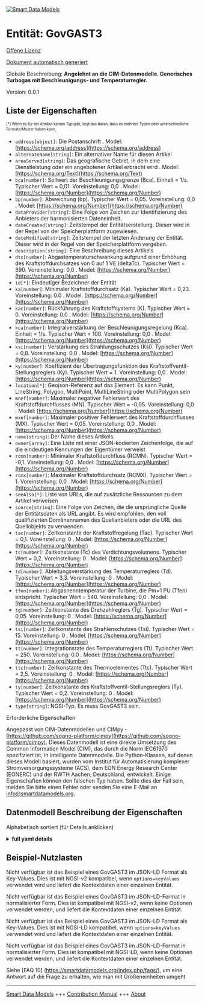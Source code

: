 <!-- 10-Header -->  
[![Smart Data Models](https://smartdatamodels.org/wp-content/uploads/2022/01/SmartDataModels_logo.png "Logo")](https://smartdatamodels.org)  
Entität: GovGAST3  
=================<!-- /10-Header -->  
<!-- 15-License -->  
[Offene Lizenz](https://github.com/smart-data-models//dataModel.EnergyCIM/blob/master/GovGAST3/LICENSE.md)  
[Dokument automatisch generiert](https://docs.google.com/presentation/d/e/2PACX-1vTs-Ng5dIAwkg91oTTUdt8ua7woBXhPnwavZ0FxgR8BsAI_Ek3C5q97Nd94HS8KhP-r_quD4H0fgyt3/pub?start=false&loop=false&delayms=3000#slide=id.gb715ace035_0_60)  
<!-- /15-License -->  
<!-- 20-Description -->  
Globale Beschreibung: **Angelehnt an die CIM-Datenmodelle. Generisches Turbogas mit Beschleunigungs- und Temperaturregler.**  
Version: 0.0.1  
<!-- /20-Description -->  
<!-- 30-PropertiesList -->  

## Liste der Eigenschaften  

<sup><sub>[*] Wenn es für ein Attribut keinen Typ gibt, liegt das daran, dass es mehrere Typen oder unterschiedliche Formate/Muster haben kann</sub></sup>.  
- `address[object]`: Die Postanschrift  . Model: [https://schema.org/address](https://schema.org/address)- `alternateName[string]`: Ein alternativer Name für diesen Artikel  - `areaServed[string]`: Das geografische Gebiet, in dem eine Dienstleistung oder ein angebotener Artikel erbracht wird  . Model: [https://schema.org/Text](https://schema.org/Text)- `bca[number]`: Sollwert der Beschleunigungsgrenze (Bca).  Einheit = 1/s.  Typischer Wert = 0,01. Voreinstellung: 0,0  . Model: [https://schema.org/Number](https://schema.org/Number)- `bp[number]`: Abweichung (bp).  Typischer Wert = 0,05. Voreinstellung: 0,0  . Model: [https://schema.org/Number](https://schema.org/Number)- `dataProvider[string]`: Eine Folge von Zeichen zur Identifizierung des Anbieters der harmonisierten Dateneinheit.  - `dateCreated[string]`: Zeitstempel der Entitätserstellung. Dieser wird in der Regel von der Speicherplattform zugewiesen.  - `dateModified[string]`: Zeitstempel der letzten Änderung der Entität. Dieser wird in der Regel von der Speicherplattform vergeben.  - `description[string]`: Eine Beschreibung dieses Artikels  - `dtc[number]`: Abgastemperaturschwankung aufgrund einer Erhöhung des Kraftstoffdurchsatzes von 0 auf 1 VE (deltaTc).  Typischer Wert = 390. Voreinstellung: 0,0  . Model: [https://schema.org/Number](https://schema.org/Number)- `id[*]`: Eindeutiger Bezeichner der Entität  - `ka[number]`: Minimaler Kraftstoffdurchsatz (Ka).  Typischer Wert = 0,23. Voreinstellung: 0.0  . Model: [https://schema.org/Number](https://schema.org/Number)- `kac[number]`: Rückführung des Kraftstoffsystems (K).  Typischer Wert = 0. Voreinstellung: 0.0  . Model: [https://schema.org/Number](https://schema.org/Number)- `kca[number]`: Integralverstärkung der Beschleunigungsregelung (Kca). Einheit = 1/s.  Typischer Wert = 100. Voreinstellung: 0,0  . Model: [https://schema.org/Number](https://schema.org/Number)- `ksi[number]`: Verstärkung des Strahlungsschutzes (Ksi).  Typischer Wert = 0,8. Voreinstellung: 0,0  . Model: [https://schema.org/Number](https://schema.org/Number)- `ky[number]`: Koeffizient der Übertragungsfunktion des Kraftstoffventil-Stellungsreglers (Ky).  Typischer Wert = 1. Voreinstellung: 0,0  . Model: [https://schema.org/Number](https://schema.org/Number)- `location[*]`: Geojson-Referenz auf das Element. Es kann Punkt, LineString, Polygon, MultiPoint, MultiLineString oder MultiPolygon sein  - `mnef[number]`: Maximaler negativer Fehlerwert des Kraftstoffdurchflusses (MN).  Typischer Wert = -0,05. Voreinstellung: 0,0  . Model: [https://schema.org/Number](https://schema.org/Number)- `mxef[number]`: Maximaler positiver Fehlerwert des Kraftstoffdurchflusses (MX).  Typischer Wert = 0,05. Voreinstellung: 0,0  . Model: [https://schema.org/Number](https://schema.org/Number)- `name[string]`: Der Name dieses Artikels.  - `owner[array]`: Eine Liste mit einer JSON-kodierten Zeichenfolge, die auf die eindeutigen Kennungen der Eigentümer verweist  - `rcmn[number]`: Minimaler Kraftstoffdurchfluss (RCMN).  Typischer Wert = -0,1. Voreinstellung: 0,0  . Model: [https://schema.org/Number](https://schema.org/Number)- `rcmx[number]`: Maximaler Kraftstoffdurchsatz (RCMX).  Typischer Wert = 1. Voreinstellung: 0,0  . Model: [https://schema.org/Number](https://schema.org/Number)- `seeAlso[*]`: Liste von URLs, die auf zusätzliche Ressourcen zu dem Artikel verweisen  - `source[string]`: Eine Folge von Zeichen, die die ursprüngliche Quelle der Entitätsdaten als URL angibt. Es wird empfohlen, den voll qualifizierten Domänennamen des Quellanbieters oder die URL des Quellobjekts zu verwenden.  - `tac[number]`: Zeitkonstante der Kraftstoffregelung (Tac).  Typischer Wert = 0,1. Voreinstellung: 0  . Model: [https://schema.org/Number](https://schema.org/Number)- `tc[number]`: Zeitkonstante (Tc) des Verdichtungsvolumens.  Typischer Wert = 0,2. Voreinstellung: 0  . Model: [https://schema.org/Number](https://schema.org/Number)- `td[number]`: Ableitungsverstärkung des Temperaturreglers (Td).  Typischer Wert = 3,3. Voreinstellung: 0  . Model: [https://schema.org/Number](https://schema.org/Number)- `tfen[number]`: Abgasnenntemperatur der Turbine, die Pm=1 PU (Tfen) entspricht.  Typischer Wert = 540. Voreinstellung: 0,0  . Model: [https://schema.org/Number](https://schema.org/Number)- `tg[number]`: Zeitkonstante des Drehzahlreglers (Tg).  Typischer Wert = 0,05. Voreinstellung: 0  . Model: [https://schema.org/Number](https://schema.org/Number)- `tsi[number]`: Zeitkonstante des Strahlenschutzes (Tsi).  Typischer Wert = 15. Voreinstellung: 0  . Model: [https://schema.org/Number](https://schema.org/Number)- `tt[number]`: Integrationsrate des Temperaturreglers (Tt).  Typischer Wert = 250. Voreinstellung: 0.0  . Model: [https://schema.org/Number](https://schema.org/Number)- `ttc[number]`: Zeitkonstante des Thermoelementes (Ttc).  Typischer Wert = 2,5. Voreinstellung: 0  . Model: [https://schema.org/Number](https://schema.org/Number)- `ty[number]`: Zeitkonstante des Kraftstoffventil-Stellungsreglers (Ty).  Typischer Wert = 0,2. Voreinstellung: 0  . Model: [https://schema.org/Number](https://schema.org/Number)- `type[string]`: NGSI-Typ. Es muss GovGAST3 sein.  <!-- /30-PropertiesList -->  
<!-- 35-RequiredProperties -->  
Erforderliche Eigenschaften  
<!-- /35-RequiredProperties -->  
<!-- 40-RequiredProperties -->  
Angepasst von CIM-Datenmodellen und CIMpy - [https://github.com/sogno-platform/cimpy](https://github.com/sogno-platform/cimpy). Dieses Datenmodell ist eine direkte Umsetzung des Common Information Model (CIM), das durch die Norm IEC61970 spezifiziert ist, in intelligente Datenmodelle. Die Python-Klassen, auf denen dieses Modell basiert, wurden vom Institut für Automatisierung komplexer Stromversorgungssysteme (ACS), dem EON Energy Research Center (EONERC) und der RWTH Aachen, Deutschland, entwickelt. Einige Eigenschaften können den falschen Typ haben. Sollte dies der Fall sein, melden Sie bitte einen Fehler oder senden Sie eine E-Mail an info@smartdatamodels.org.  
<!-- /40-RequiredProperties -->  
<!-- 50-DataModelHeader -->  
## Datenmodell Beschreibung der Eigenschaften  
Alphabetisch sortiert (für Details anklicken)  
<!-- /50-DataModelHeader -->  
<!-- 60-ModelYaml -->  
<details><summary><strong>full yaml details</strong></summary>    
```yaml  
GovGAST3:    
  description: 'Adapted from CIM data models. Generic turbogas with acceleration and temperature controller.'    
  properties:    
    address:    
      description: 'The mailing address'    
      properties:    
        addressCountry:    
          description: 'Property. The country. For example, Spain. Model:''https://schema.org/addressCountry'''    
          type: string    
        addressLocality:    
          description: 'Property. The locality in which the street address is, and which is in the region. Model:''https://schema.org/addressLocality'''    
          type: string    
        addressRegion:    
          description: 'Property. The region in which the locality is, and which is in the country. Model:''https://schema.org/addressRegion'''    
          type: string    
        postOfficeBoxNumber:    
          description: 'Property. The post office box number for PO box addresses. For example, 03578. Model:''https://schema.org/postOfficeBoxNumber'''    
          type: string    
        postalCode:    
          description: 'Property. The postal code. For example, 24004. Model:''https://schema.org/https://schema.org/postalCode'''    
          type: string    
        streetAddress:    
          description: 'Property. The street address. Model:''https://schema.org/streetAddress'''    
          type: string    
      type: object    
      x-ngsi:    
        model: https://schema.org/address    
        type: Property    
    alternateName:    
      description: 'An alternative name for this item'    
      type: string    
      x-ngsi:    
        type: Property    
    areaServed:    
      description: 'The geographic area where a service or offered item is provided'    
      type: string    
      x-ngsi:    
        model: https://schema.org/Text    
        type: Property    
    bca:    
      description: 'Acceleration limit set-point (Bca).  Unit = 1/s.  Typical Value = 0.01. Default: 0.0'    
      type: number    
      x-ngsi:    
        model: https://schema.org/Number    
        type: Property    
    bp:    
      description: 'Droop (bp).  Typical Value = 0.05. Default: 0.0'    
      type: number    
      x-ngsi:    
        model: https://schema.org/Number    
        type: Property    
    dataProvider:    
      description: 'A sequence of characters identifying the provider of the harmonised data entity.'    
      type: string    
      x-ngsi:    
        type: Property    
    dateCreated:    
      description: 'Entity creation timestamp. This will usually be allocated by the storage platform.'    
      format: date-time    
      type: string    
      x-ngsi:    
        type: Property    
    dateModified:    
      description: 'Timestamp of the last modification of the entity. This will usually be allocated by the storage platform.'    
      format: date-time    
      type: string    
      x-ngsi:    
        type: Property    
    description:    
      description: 'A description of this item'    
      type: string    
      x-ngsi:    
        type: Property    
    dtc:    
      description: 'Exhaust temperature variation due to fuel flow increasing from 0 to 1 PU (deltaTc).  Typical Value = 390. Default: 0.0'    
      type: number    
      x-ngsi:    
        model: https://schema.org/Number    
        type: Property    
    id:    
      anyOf: &govgast3_-_properties_-_owner_-_items_-_anyof    
        - description: 'Property. Identifier format of any NGSI entity'    
          maxLength: 256    
          minLength: 1    
          pattern: ^[\w\-\.\{\}\$\+\*\[\]`|~^@!,:\\]+$    
          type: string    
        - description: 'Property. Identifier format of any NGSI entity'    
          format: uri    
          type: string    
      description: 'Unique identifier of the entity'    
      x-ngsi:    
        type: Property    
    ka:    
      description: 'Minimum fuel flow (Ka).  Typical Value = 0.23. Default: 0.0'    
      type: number    
      x-ngsi:    
        model: https://schema.org/Number    
        type: Property    
    kac:    
      description: 'Fuel system feedback (K).  Typical Value = 0. Default: 0.0'    
      type: number    
      x-ngsi:    
        model: https://schema.org/Number    
        type: Property    
    kca:    
      description: 'Acceleration control integral gain (Kca). Unit = 1/s.  Typical Value = 100. Default: 0.0'    
      type: number    
      x-ngsi:    
        model: https://schema.org/Number    
        type: Property    
    ksi:    
      description: 'Gain of radiation shield (Ksi).  Typical Value = 0.8. Default: 0.0'    
      type: number    
      x-ngsi:    
        model: https://schema.org/Number    
        type: Property    
    ky:    
      description: 'Coefficient of transfer function of fuel valve positioner (Ky).  Typical Value = 1. Default: 0.0'    
      type: number    
      x-ngsi:    
        model: https://schema.org/Number    
        type: Property    
    location:    
      description: 'Geojson reference to the item. It can be Point, LineString, Polygon, MultiPoint, MultiLineString or MultiPolygon'    
      oneOf:    
        - description: 'GeoProperty. Geojson reference to the item. Point'    
          properties:    
            bbox:    
              items:    
                type: number    
              minItems: 4    
              type: array    
            coordinates:    
              items:    
                type: number    
              minItems: 2    
              type: array    
            type:    
              enum:    
                - Point    
              type: string    
          required:    
            - type    
            - coordinates    
          title: 'GeoJSON Point'    
          type: object    
        - description: 'GeoProperty. Geojson reference to the item. LineString'    
          properties:    
            bbox:    
              items:    
                type: number    
              minItems: 4    
              type: array    
            coordinates:    
              items:    
                items:    
                  type: number    
                minItems: 2    
                type: array    
              minItems: 2    
              type: array    
            type:    
              enum:    
                - LineString    
              type: string    
          required:    
            - type    
            - coordinates    
          title: 'GeoJSON LineString'    
          type: object    
        - description: 'GeoProperty. Geojson reference to the item. Polygon'    
          properties:    
            bbox:    
              items:    
                type: number    
              minItems: 4    
              type: array    
            coordinates:    
              items:    
                items:    
                  items:    
                    type: number    
                  minItems: 2    
                  type: array    
                minItems: 4    
                type: array    
              type: array    
            type:    
              enum:    
                - Polygon    
              type: string    
          required:    
            - type    
            - coordinates    
          title: 'GeoJSON Polygon'    
          type: object    
        - description: 'GeoProperty. Geojson reference to the item. MultiPoint'    
          properties:    
            bbox:    
              items:    
                type: number    
              minItems: 4    
              type: array    
            coordinates:    
              items:    
                items:    
                  type: number    
                minItems: 2    
                type: array    
              type: array    
            type:    
              enum:    
                - MultiPoint    
              type: string    
          required:    
            - type    
            - coordinates    
          title: 'GeoJSON MultiPoint'    
          type: object    
        - description: 'GeoProperty. Geojson reference to the item. MultiLineString'    
          properties:    
            bbox:    
              items:    
                type: number    
              minItems: 4    
              type: array    
            coordinates:    
              items:    
                items:    
                  items:    
                    type: number    
                  minItems: 2    
                  type: array    
                minItems: 2    
                type: array    
              type: array    
            type:    
              enum:    
                - MultiLineString    
              type: string    
          required:    
            - type    
            - coordinates    
          title: 'GeoJSON MultiLineString'    
          type: object    
        - description: 'GeoProperty. Geojson reference to the item. MultiLineString'    
          properties:    
            bbox:    
              items:    
                type: number    
              minItems: 4    
              type: array    
            coordinates:    
              items:    
                items:    
                  items:    
                    items:    
                      type: number    
                    minItems: 2    
                    type: array    
                  minItems: 4    
                  type: array    
                type: array    
              type: array    
            type:    
              enum:    
                - MultiPolygon    
              type: string    
          required:    
            - type    
            - coordinates    
          title: 'GeoJSON MultiPolygon'    
          type: object    
      x-ngsi:    
        type: GeoProperty    
    mnef:    
      description: 'Fuel flow maximum negative error value (MN).  Typical Value = -0.05. Default: 0.0'    
      type: number    
      x-ngsi:    
        model: https://schema.org/Number    
        type: Property    
    mxef:    
      description: 'Fuel flow maximum positive error value (MX).  Typical Value = 0.05. Default: 0.0'    
      type: number    
      x-ngsi:    
        model: https://schema.org/Number    
        type: Property    
    name:    
      description: 'The name of this item.'    
      type: string    
      x-ngsi:    
        type: Property    
    owner:    
      description: 'A List containing a JSON encoded sequence of characters referencing the unique Ids of the owner(s)'    
      items:    
        anyOf: *govgast3_-_properties_-_owner_-_items_-_anyof    
        description: 'Property. Unique identifier of the entity'    
      type: array    
      x-ngsi:    
        type: Property    
    rcmn:    
      description: 'Minimum fuel flow (RCMN).  Typical Value = -0.1. Default: 0.0'    
      type: number    
      x-ngsi:    
        model: https://schema.org/Number    
        type: Property    
    rcmx:    
      description: 'Maximum fuel flow (RCMX).  Typical Value = 1. Default: 0.0'    
      type: number    
      x-ngsi:    
        model: https://schema.org/Number    
        type: Property    
    seeAlso:    
      description: 'list of uri pointing to additional resources about the item'    
      oneOf:    
        - items:    
            format: uri    
            type: string    
          minItems: 1    
          type: array    
        - format: uri    
          type: string    
      x-ngsi:    
        type: Property    
    source:    
      description: 'A sequence of characters giving the original source of the entity data as a URL. Recommended to be the fully qualified domain name of the source provider, or the URL to the source object.'    
      type: string    
      x-ngsi:    
        type: Property    
    tac:    
      description: 'Fuel control time constant (Tac).  Typical Value = 0.1. Default: 0'    
      type: number    
      x-ngsi:    
        model: https://schema.org/Number    
        type: Property    
    tc:    
      description: 'Compressor discharge volume time constant (Tc).  Typical Value = 0.2. Default: 0'    
      type: number    
      x-ngsi:    
        model: https://schema.org/Number    
        type: Property    
    td:    
      description: 'Temperature controller derivative gain (Td).  Typical Value = 3.3. Default: 0'    
      type: number    
      x-ngsi:    
        model: https://schema.org/Number    
        type: Property    
    tfen:    
      description: 'Turbine rated exhaust temperature correspondent to Pm=1 PU (Tfen).  Typical Value = 540. Default: 0.0'    
      type: number    
      x-ngsi:    
        model: https://schema.org/Number    
        type: Property    
    tg:    
      description: 'Time constant of speed governor (Tg).  Typical Value = 0.05. Default: 0'    
      type: number    
      x-ngsi:    
        model: https://schema.org/Number    
        type: Property    
    tsi:    
      description: 'Time constant of radiation shield (Tsi).  Typical Value = 15. Default: 0'    
      type: number    
      x-ngsi:    
        model: https://schema.org/Number    
        type: Property    
    tt:    
      description: 'Temperature controller integration rate (Tt).  Typical Value = 250. Default: 0.0'    
      type: number    
      x-ngsi:    
        model: https://schema.org/Number    
        type: Property    
    ttc:    
      description: 'Time constant of thermocouple (Ttc).  Typical Value = 2.5. Default: 0'    
      type: number    
      x-ngsi:    
        model: https://schema.org/Number    
        type: Property    
    ty:    
      description: 'Time constant of fuel valve positioner (Ty).  Typical Value = 0.2. Default: 0'    
      type: number    
      x-ngsi:    
        model: https://schema.org/Number    
        type: Property    
    type:    
      description: 'NGSI type. It has to be GovGAST3'    
      enum:    
        - GovGAST3    
      type: string    
      x-ngsi:    
        type: Property    
  required: []    
  type: object    
  x-derived-from: ""    
  x-disclaimer: 'Redistribution and use in source and binary forms, with or without modification, are permitted  provided that the license conditions are met. Copyleft (c) 2021 Contributors to Smart Data Models Program'    
  x-license-url: https://github.com/smart-data-models/dataModel.EnergyCIM/blob/master/GovGAST3/LICENSE.md    
  x-model-schema: https://smart-data-models.github.io/dataModels.CIMEnergyClasses/GovGAST3/schema.json    
  x-model-tags: ""    
  x-version: 0.0.1    
```  
</details>    
<!-- /60-ModelYaml -->  
<!-- 70-MiddleNotes -->  
<!-- /70-MiddleNotes -->  
<!-- 80-Examples -->  
## Beispiel-Nutzlasten  
Nicht verfügbar ist das Beispiel eines GovGAST3 im JSON-LD Format als Key-Values. Dies ist mit NGSI-v2 kompatibel, wenn `options=keyValues` verwendet wird und liefert die Kontextdaten einer einzelnen Entität.  
Nicht verfügbar ist das Beispiel eines GovGAST3 im JSON-LD-Format in normalisierter Form. Dies ist kompatibel mit NGSI-v2, wenn keine Optionen verwendet werden, und liefert die Kontextdaten einer einzelnen Entität.  
Nicht verfügbar ist das Beispiel eines GovGAST3 im JSON-LD Format als Key-Values. Dies ist mit NGSI-LD kompatibel, wenn `options=keyValues` verwendet wird und liefert die Kontextdaten einer einzelnen Entität.  
Nicht verfügbar ist das Beispiel eines GovGAST3 im JSON-LD-Format in normalisierter Form. Dies ist kompatibel mit NGSI-LD, wenn keine Optionen verwendet werden, und liefert die Kontextdaten einer einzelnen Entität.  
<!-- /80-Examples -->  
<!-- 90-FooterNotes -->  
<!-- /90-FooterNotes -->  
<!-- 95-Units -->  
Siehe [FAQ 10] (https://smartdatamodels.org/index.php/faqs/), um eine Antwort auf die Frage zu erhalten, wie man mit Größeneinheiten umgeht  
<!-- /95-Units -->  
<!-- 97-LastFooter -->  
---  
[Smart Data Models](https://smartdatamodels.org) +++ [Contribution Manual](https://bit.ly/contribution_manual) +++ [About](https://bit.ly/Introduction_SDM)<!-- /97-LastFooter -->  
